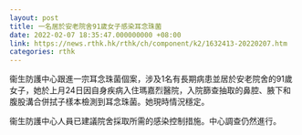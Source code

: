 ```yaml
---
layout: post
title: 一名居於安老院舍91歲女子感染耳念珠菌
date: 2022-02-07 18:35:47.000000000 +08:00
link: https://news.rthk.hk/rthk/ch/component/k2/1632413-20220207.htm
categories: rthk
---
```


衞生防護中心跟進一宗耳念珠菌個案，涉及1名有長期病患並居於安老院舍的91歲女子，她於上月24日因自身疾病入住瑪嘉烈醫院，入院篩查抽取的鼻腔、腋下和腹股溝合併拭子樣本檢測到耳念珠菌。她現時情況穩定。

衞生防護中心人員已建議院舍採取所需的感染控制措施。中心調查仍然進行。
